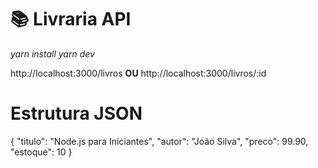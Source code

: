 # 📚 Livraria API

*yarn install*
*yarn dev*

http://localhost:3000/livros
**OU**
http://localhost:3000/livros/:id

# Estrutura JSON
{
  "titulo": "Node.js para Iniciantes",
  "autor": "João Silva",
  "preco": 99.90,
  "estoque": 10
}
